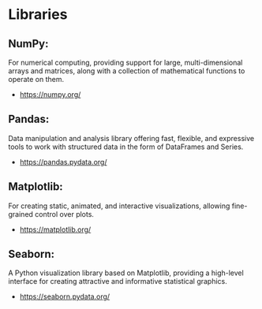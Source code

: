 # Libraries

## NumPy:
For numerical computing, providing support for large, multi-dimensional arrays and matrices, along with a collection of mathematical functions to operate on them.
- https://numpy.org/
  

## Pandas:
Data manipulation and analysis library offering fast, flexible, and expressive tools to work with structured data in the form of DataFrames and Series.
- https://pandas.pydata.org/

##  Matplotlib:
For creating static, animated, and interactive visualizations, allowing fine-grained control over plots.
- https://matplotlib.org/

## Seaborn:
A Python visualization library based on Matplotlib, providing a high-level interface for creating attractive and informative statistical graphics.
- https://seaborn.pydata.org/
